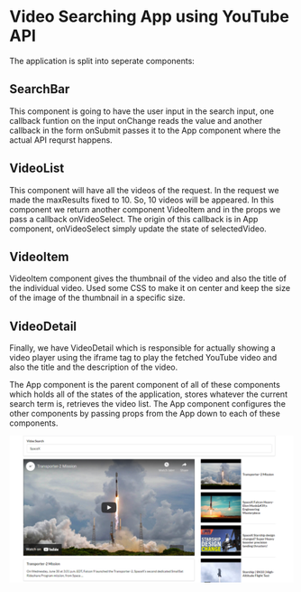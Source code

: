 # Video Searching App using YouTube API

The application is split into seperate components: 

## SearchBar 
This component is going to have the user input in the search input, one callback funtion on the input onChange reads the value and another callback in the form onSubmit passes it to the App component where the actual API requrst happens.      

## VideoList
This component will have all the videos of the request. In the request we made the maxResults fixed to 10. So, 10 videos will be appeared. In this component we return another component VideoItem and in the props we pass a callback onVideoSelect. The origin of this callback is in App component, onVideoSelect simply update the state of selectedVideo.     

## VideoItem
VideoItem component gives the thumbnail of the video and also the title of the individual video. Used some CSS to make it on center and keep the size of the image of the thumbnail in a specific size. 

## VideoDetail
Finally, we have VideoDetail which is responsible for actually showing a video player using the iframe tag to play the fetched YouTube video and also the title and the description of the video.  

The App component is the parent component of all of these components which holds all of the states of the application, stores whatever the current search term is, retrieves the video list. The App component configures the other components by passing props from the App down to each of these components. 

![ScreenShot](indow.png)
